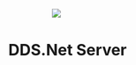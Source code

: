 &nbsp;&nbsp;&nbsp;&nbsp; &nbsp;&nbsp;&nbsp;&nbsp; &nbsp;&nbsp;&nbsp;&nbsp; &nbsp;&nbsp;&nbsp;&nbsp; <img src="https://avatars.githubusercontent.com/u/125957062?s=100&v=4" />


# DDS.Net Server

